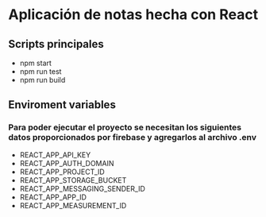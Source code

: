 # Aplicación de notas hecha con React

## Scripts principales

- npm start
- npm run test
- npm run build

## Enviroment variables

### Para poder ejecutar el proyecto se necesitan los siguientes datos proporcionados por firebase y agregarlos al archivo .env

- REACT_APP_API_KEY
- REACT_APP_AUTH_DOMAIN
- REACT_APP_PROJECT_ID
- REACT_APP_STORAGE_BUCKET
- REACT_APP_MESSAGING_SENDER_ID
- REACT_APP_APP_ID
- REACT_APP_MEASUREMENT_ID